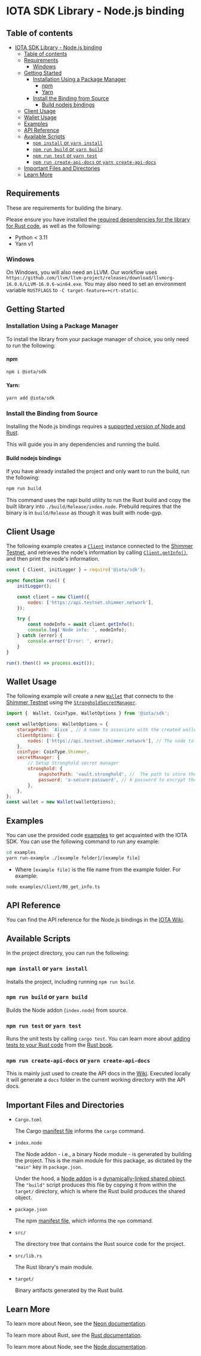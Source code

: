 # IOTA SDK Library - Node.js binding

## Table of contents

- [IOTA SDK Library - Node.js binding](#iota-sdk-library---nodejs-binding)
  - [Table of contents](#table-of-contents)
  - [Requirements](#requirements)
    - [Windows](#windows)
  - [Getting Started](#getting-started)
    - [Installation Using a Package Manager](#installation-using-a-package-manager)
      - [npm](#npm)
      - [Yarn](#yarn)
    - [Install the Binding from Source](#install-the-binding-from-source)
      - [Build nodejs bindings](#build-nodejs-bindings)
  - [Client Usage](#client-usage)
  - [Wallet Usage](#wallet-usage)
  - [Examples](#examples)
  - [API Reference](#api-reference)
  - [Available Scripts](#available-scripts)
    - [`npm install` or `yarn install`](#npm-install-or-yarn-install)
    - [`npm run build` or `yarn build`](#npm-run-build-or-yarn-build)
    - [`npm run test` or `yarn test`](#npm-run-test-or-yarn-test)
    - [`npm run create-api-docs` or `yarn create-api-docs`](#npm-run-create-api-docs-or-yarn-create-api-docs)
  - [Important Files and Directories](#important-files-and-directories)
  - [Learn More](#learn-more)

## Requirements

These are requirements for building the binary.

Please ensure you have installed the [required dependencies for the library for Rust code](/README.md#requirements), as
well as the following:

- Python < 3.11
- Yarn v1

### Windows

On Windows, you will also need an LLVM. Our workflow uses
`https://github.com/llvm/llvm-project/releases/download/llvmorg-16.0.6/LLVM-16.0.6-win64.exe`. You may also need to set
an environment variable `RUSTFLAGS` to `-C target-feature=+crt-static`.

## Getting Started

### Installation Using a Package Manager

To install the library from your package manager of choice, you only need to run the following:

#### npm

```sh
npm i @iota/sdk
```

#### Yarn:

```sh
yarn add @iota/sdk
```

### Install the Binding from Source

Installing the Node.js bindings requires
a [supported version of Node and Rust](https://github.com/neon-bindings/neon#platform-support).

This will guide you in any dependencies and running the build.

#### Build nodejs bindings

If you have already installed the project and only want to run the build, run the following:

```sh
npm run build
```

This command uses the napi build utility to run the Rust build and copy the built library into `./build/Release/index.node`.
Prebuild requires that the binary is in `build/Release` as though it was built with node-gyp.

## Client Usage

The following example creates a [`Client`](https://wiki.iota.org/shimmer/iota-sdk/references/nodejs/classes/Client/)
instance connected to
the [Shimmer Testnet](https://api.testnet.shimmer.network), and retrieves the node's information by
calling [`Client.getInfo()`](https://wiki.iota.org/shimmer/iota-sdk/references/nodejs/classes/Client/#getinfo),
and then print the node's information.

```javascript
const { Client, initLogger } = require('@iota/sdk');

async function run() {
    initLogger();

    const client = new Client({
        nodes: ['https://api.testnet.shimmer.network'],
    });

    try {
        const nodeInfo = await client.getInfo();
        console.log('Node info: ', nodeInfo);
    } catch (error) {
        console.error('Error: ', error);
    }
}

run().then(() => process.exit());
```

## Wallet Usage

The following example will create a
new [`Wallet`](https://wiki.iota.org/shimmer/iota-sdk/references/nodejs/classes/Wallet/)
that connects to the [Shimmer Testnet](https://api.testnet.shimmer.network) using the
[`StrongholdSecretManager`](https://wiki.iota.org/shimmer/iota-sdk/references/python/iota_sdk/secret_manager/#strongholdsecretmanager-objects).

```javascript
import {  Wallet, CoinType, WalletOptions } from '@iota/sdk';

const walletOptions: WalletOptions = {
    storagePath: `Alice`, // A name to associate with the created wallet.
    clientOptions: {
        nodes: ['https://api.testnet.shimmer.network'], // The node to connect to.
    },
    coinType: CoinType.Shimmer,
    secretManager: {
        // Setup Stronghold secret manager
        stronghold: {
            snapshotPath: 'vault.stronghold', //  The path to store the wallet snapshot.
            password: 'a-secure-password', // A password to encrypt the stored data. WARNING: Never hardcode passwords in production code.
        },
    },
};
const wallet = new Wallet(walletOptions);
```

## Examples

You can use the provided code [examples](https://github.com/iotaledger/iota-sdk/tree/develop/bindings/nodejs/examples) to get acquainted with the IOTA SDK. You can use the following
command to run any example:

```bash
cd examples
yarn run-example ./[example folder]/[example file]
```

- Where `[example file]` is the file name from the example folder. For example:

```bash
node examples/client/00_get_info.ts
```

## API Reference

You can find the API reference for the Node.js bindings in the
[IOTA Wiki](https://wiki.iota.org/shimmer/iota-sdk/references/nodejs/api_ref/).

## Available Scripts

In the project directory, you can run the following:

### `npm install` or `yarn install`

Installs the project, including running `npm run build`.

### `npm run build` or `yarn build`

Builds the Node addon (`index.node`) from source.

### `npm run test` or `yarn test`

Runs the unit tests by calling `cargo test`. You can learn more
about [adding tests to your Rust code](https://doc.rust-lang.org/book/ch11-01-writing-tests.html) from
the [Rust book](https://doc.rust-lang.org/book/).

### `npm run create-api-docs` or `yarn create-api-docs`

This is mainly just used to create the API docs in the [Wiki](https://github.com/iota-wiki/iota-wiki). Executed locally it will generate a `docs` folder in the current working directory with the API docs.

## Important Files and Directories

- `Cargo.toml`

  The Cargo [manifest file](https://doc.rust-lang.org/cargo/reference/manifest.html) informs the `cargo` command.

- `index.node`

  The Node addon - i.e., a binary Node module - is generated by building the project. This is the main module for this
  package,
  as dictated by the `"main"` key in `package.json`.

  Under the hood, a [Node addon](https://nodejs.org/api/addons.html) is
  a [dynamically-linked shared object](<https://en.wikipedia.org/wiki/Library_(computing)#Shared_libraries>).
  The `"build"`
  script produces this file by copying it from within the `target/` directory, which is where the Rust build produces
  the shared object.

- `package.json`

  The npm [manifest file](https://docs.npmjs.com/cli/v7/configuring-npm/package-json), which informs the `npm` command.

- `src/`

  The directory tree that contains the Rust source code for the project.

- `src/lib.rs`

  The Rust library's main module.

- `target/`

  Binary artifacts generated by the Rust build.

## Learn More

To learn more about Neon, see the [Neon documentation](https://neon-bindings.com).

To learn more about Rust, see the [Rust documentation](https://www.rust-lang.org).

To learn more about Node, see the [Node documentation](https://nodejs.org).
